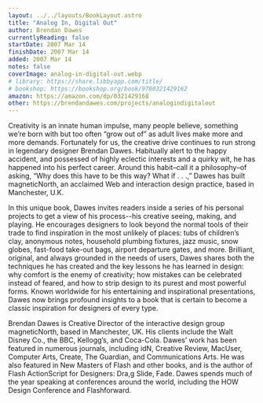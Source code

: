 ```yaml
---
layout: ../../layouts/BookLayout.astro
title: "Analog In, Digital Out"
author: Brendan Dawes
currentlyReading: false
startDate: 2007 Mar 14
finishDate: 2007 Mar 14
added: 2007 Mar 14
notes: false
coverImage: analog-in-digital-out.webp
# library: https://share.libbyapp.com/title/
# bookshop: https://bookshop.org/book/9780321429162
amazon: https://amazon.com/dp/0321429168
other: https://brendandawes.com/projects/analogindigitalout 
---
```


Creativity is an innate human impulse, many people believe, something we’re born with but too often “grow out of” as adult lives make more and more demands. Fortunately for us, the creative drive continues to run strong in legendary designer Brendan Dawes. Habitually alert to the happy accident, and possessed of highly eclectic interests and a quirky wit, he has happened into his perfect career. Around this habit–call it a philosophy–of asking, “Why does this have to be this way? What if . . .,” Dawes has built magneticNorth, an acclaimed Web and interaction design practice, based in Manchester, U.K.  

In this unique book, Dawes invites readers inside a series of his personal projects to get a view of his process--his creative seeing, making, and playing. He encourages designers to look beyond the normal tools of their trade to find inspiration in the most unlikely of places: tubs of children’s clay, anonymous notes, household plumbing fixtures, jazz music, snow globes, fast-food take-out bags, airport departure gates, and more. Brilliant, original, and always grounded in the needs of users, Dawes shares both the techniques he has created and the key lessons he has learned in design: why comfort is the enemy of creativity; how mistakes can be celebrated instead of feared, and how to strip design to its purest and most powerful forms. Known worldwide for his entertaining and inspirational presentations, Dawes now brings profound insights to a book that is certain to become a classic inspiration for designers of every type.  

Brendan Dawes is Creative Director of the interactive design group magneticNorth, based in Manchester, UK. His clients include the Walt Disney Co., the BBC, Kellogg’s, and Coca-Cola. Dawes’ work has been featured in numerous journals, including idN, Creative Review, MacUser, Computer Arts, Create, The Guardian, and Communications Arts. He was also featured in New Masters of Flash and other books, and is the author of Flash ActionScript for Designers: Dra,g Slide, Fade. Dawes spends much of the year speaking at conferences around the world, including the HOW Design Conference and Flashforward.  
